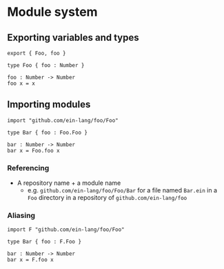 # Module system

## Exporting variables and types

```
export { Foo, foo }

type Foo { foo : Number }

foo : Number -> Number
foo x = x
```

## Importing modules

```
import "github.com/ein-lang/foo/Foo"

type Bar { foo : Foo.Foo }

bar : Number -> Number
bar x = Foo.foo x
```

### Referencing

- A repository name + a module name
  - e.g. `github.com/ein-lang/foo/Foo/Bar` for a file named `Bar.ein` in a `Foo` directory in a repository of `github.com/ein-lang/foo`

### Aliasing

```
import F "github.com/ein-lang/foo/Foo"

type Bar { foo : F.Foo }

bar : Number -> Number
bar x = F.foo x
```
